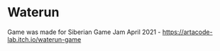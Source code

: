 # Waterun
Game was made for Siberian Game Jam April 2021 - https://artacode-lab.itch.io/waterun-game
